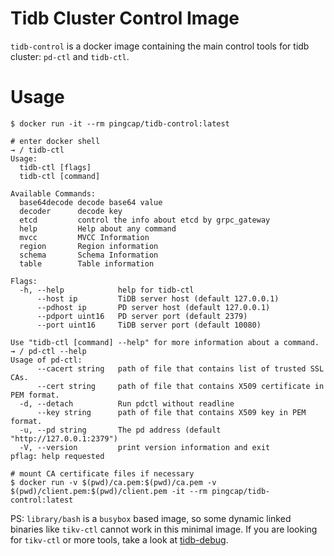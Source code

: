 # Tidb Cluster Control Image

`tidb-control` is a docker image containing the main control tools for tidb cluster: `pd-ctl` and `tidb-ctl`.

# Usage

```shell
$ docker run -it --rm pingcap/tidb-control:latest

# enter docker shell
→ / tidb-ctl
Usage:
  tidb-ctl [flags]
  tidb-ctl [command]

Available Commands:
  base64decode decode base64 value
  decoder      decode key
  etcd         control the info about etcd by grpc_gateway
  help         Help about any command
  mvcc         MVCC Information
  region       Region information
  schema       Schema Information
  table        Table information

Flags:
  -h, --help            help for tidb-ctl
      --host ip         TiDB server host (default 127.0.0.1)
      --pdhost ip       PD server host (default 127.0.0.1)
      --pdport uint16   PD server port (default 2379)
      --port uint16     TiDB server port (default 10080)

Use "tidb-ctl [command] --help" for more information about a command.
→ / pd-ctl --help
Usage of pd-ctl:
      --cacert string   path of file that contains list of trusted SSL CAs.
      --cert string     path of file that contains X509 certificate in PEM format.
  -d, --detach          Run pdctl without readline
      --key string      path of file that contains X509 key in PEM format.
  -u, --pd string       The pd address (default "http://127.0.0.1:2379")
  -V, --version         print version information and exit
pflag: help requested

# mount CA certificate files if necessary
$ docker run -v $(pwd)/ca.pem:$(pwd)/ca.pem -v $(pwd)/client.pem:$(pwd)/client.pem -it --rm pingcap/tidb-control:latest
```

PS: `library/bash` is a `busybox` based image, so some dynamic linked binaries like `tikv-ctl` cannot work in this minimal image. If you are looking for `tikv-ctl` or more tools, take a look at [tidb-debug](../tidb-debug/).
